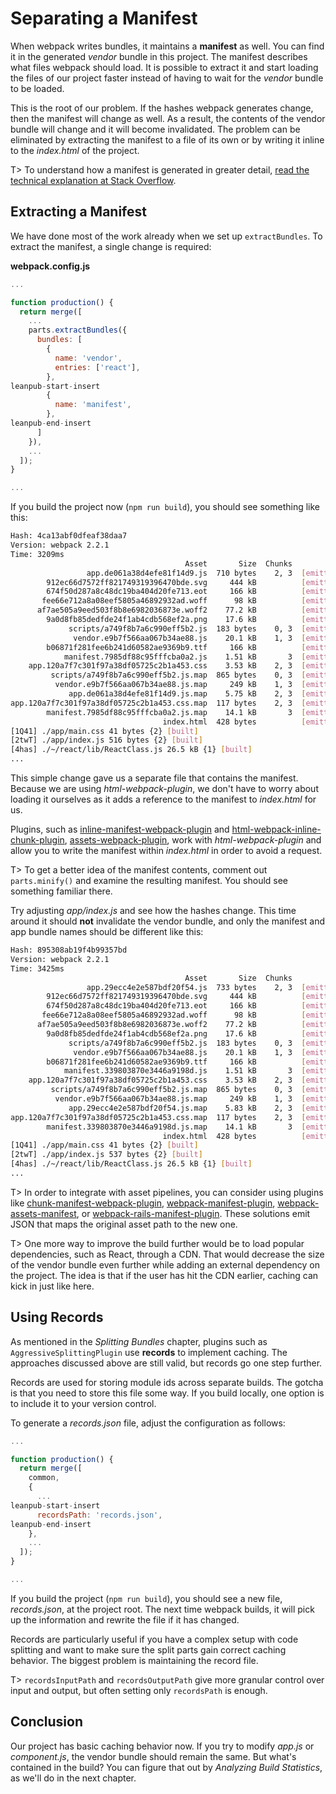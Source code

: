 # Separating a Manifest

When webpack writes bundles, it maintains a **manifest** as well. You can find it in the generated *vendor* bundle in this project. The manifest describes what files webpack should load. It is possible to extract it and start loading the files of our project faster instead of having to wait for the *vendor* bundle to be loaded.

This is the root of our problem. If the hashes webpack generates change, then the manifest will change as well. As a result, the contents of the vendor bundle will change and it will become invalidated. The problem can be eliminated by extracting the manifest to a file of its own or by writing it inline to the *index.html* of the project.

T> To understand how a manifest is generated in greater detail, [read the technical explanation at Stack Overflow](https://stackoverflow.com/questions/39548175/can-someone-explain-webpacks-commonschunkplugin/39600793).

## Extracting a Manifest

We have done most of the work already when we set up `extractBundles`. To extract the manifest, a single change is required:

**webpack.config.js**

```javascript
...

function production() {
  return merge([
    ...
    parts.extractBundles({
      bundles: [
        {
          name: 'vendor',
          entries: ['react'],
        },
leanpub-start-insert
        {
          name: 'manifest',
        },
leanpub-end-insert
      ]
    }),
    ...
  ]);
}

...
```

If you build the project now (`npm run build`), you should see something like this:

```bash
Hash: 4ca13abf0dfeaf38daa7
Version: webpack 2.2.1
Time: 3209ms
                                       Asset       Size  Chunks                    Chunk Names
                 app.de061a38d4efe81f14d9.js  710 bytes    2, 3  [emitted]         app
        912ec66d7572ff821749319396470bde.svg     444 kB          [emitted]  [big]
        674f50d287a8c48dc19ba404d20fe713.eot     166 kB          [emitted]  [big]
       fee66e712a8a08eef5805a46892932ad.woff      98 kB          [emitted]  [big]
      af7ae505a9eed503f8b8e6982036873e.woff2    77.2 kB          [emitted]  [big]
        9a0d8fb85dedfde24f1ab4cdb568ef2a.png    17.6 kB          [emitted]
             scripts/a749f8b7a6c990eff5b2.js  183 bytes    0, 3  [emitted]
              vendor.e9b7f566aa067b34ae88.js    20.1 kB    1, 3  [emitted]         vendor
        b06871f281fee6b241d60582ae9369b9.ttf     166 kB          [emitted]  [big]
            manifest.7985df88c95fffcba0a2.js    1.51 kB       3  [emitted]         manifest
    app.120a7f7c301f97a38df05725c2b1a453.css    3.53 kB    2, 3  [emitted]         app
         scripts/a749f8b7a6c990eff5b2.js.map  865 bytes    0, 3  [emitted]
          vendor.e9b7f566aa067b34ae88.js.map     249 kB    1, 3  [emitted]         vendor
             app.de061a38d4efe81f14d9.js.map    5.75 kB    2, 3  [emitted]         app
app.120a7f7c301f97a38df05725c2b1a453.css.map  117 bytes    2, 3  [emitted]         app
        manifest.7985df88c95fffcba0a2.js.map    14.1 kB       3  [emitted]         manifest
                                  index.html  428 bytes          [emitted]
[1Q41] ./app/main.css 41 bytes {2} [built]
[2twT] ./app/index.js 516 bytes {2} [built]
[4has] ./~/react/lib/ReactClass.js 26.5 kB {1} [built]
...
```

This simple change gave us a separate file that contains the manifest. Because we are using *html-webpack-plugin*, we don't have to worry about loading it ourselves as it adds a reference to the manifest to *index.html* for us.

Plugins, such as [inline-manifest-webpack-plugin](https://www.npmjs.com/package/inline-manifest-webpack-plugin) and [html-webpack-inline-chunk-plugin](https://www.npmjs.com/package/html-webpack-inline-chunk-plugin), [assets-webpack-plugin](https://www.npmjs.com/package/assets-webpack-plugin), work with *html-webpack-plugin* and allow you to write the manifest within *index.html* in order to avoid a request.

T> To get a better idea of the manifest contents, comment out `parts.minify()` and examine the resulting manifest. You should see something familiar there.

Try adjusting *app/index.js* and see how the hashes change. This time around it should **not** invalidate the vendor bundle, and only the manifest and app bundle names should be different like this:

```bash
Hash: 895308ab19f4b99357bd
Version: webpack 2.2.1
Time: 3425ms
                                       Asset       Size  Chunks                    Chunk Names
                 app.29ecc4e2e587bdf20f54.js  733 bytes    2, 3  [emitted]         app
        912ec66d7572ff821749319396470bde.svg     444 kB          [emitted]  [big]
        674f50d287a8c48dc19ba404d20fe713.eot     166 kB          [emitted]  [big]
       fee66e712a8a08eef5805a46892932ad.woff      98 kB          [emitted]  [big]
      af7ae505a9eed503f8b8e6982036873e.woff2    77.2 kB          [emitted]  [big]
        9a0d8fb85dedfde24f1ab4cdb568ef2a.png    17.6 kB          [emitted]
             scripts/a749f8b7a6c990eff5b2.js  183 bytes    0, 3  [emitted]
              vendor.e9b7f566aa067b34ae88.js    20.1 kB    1, 3  [emitted]         vendor
        b06871f281fee6b241d60582ae9369b9.ttf     166 kB          [emitted]  [big]
            manifest.339803870e3446a9198d.js    1.51 kB       3  [emitted]         manifest
    app.120a7f7c301f97a38df05725c2b1a453.css    3.53 kB    2, 3  [emitted]         app
         scripts/a749f8b7a6c990eff5b2.js.map  865 bytes    0, 3  [emitted]
          vendor.e9b7f566aa067b34ae88.js.map     249 kB    1, 3  [emitted]         vendor
             app.29ecc4e2e587bdf20f54.js.map    5.83 kB    2, 3  [emitted]         app
app.120a7f7c301f97a38df05725c2b1a453.css.map  117 bytes    2, 3  [emitted]         app
        manifest.339803870e3446a9198d.js.map    14.1 kB       3  [emitted]         manifest
                                  index.html  428 bytes          [emitted]
[1Q41] ./app/main.css 41 bytes {2} [built]
[2twT] ./app/index.js 537 bytes {2} [built]
[4has] ./~/react/lib/ReactClass.js 26.5 kB {1} [built]
...
```

T> In order to integrate with asset pipelines, you can consider using plugins like [chunk-manifest-webpack-plugin](https://www.npmjs.com/package/chunk-manifest-webpack-plugin), [webpack-manifest-plugin](https://www.npmjs.com/package/webpack-manifest-plugin), [webpack-assets-manifest](https://www.npmjs.com/package/webpack-assets-manifest), or [webpack-rails-manifest-plugin](https://www.npmjs.com/package/webpack-rails-manifest-plugin). These solutions emit JSON that maps the original asset path to the new one.

T> One more way to improve the build further would be to load popular dependencies, such as React, through a CDN. That would decrease the size of the vendor bundle even further while adding an external dependency on the project. The idea is that if the user has hit the CDN earlier, caching can kick in just like here.

## Using Records

As mentioned in the *Splitting Bundles* chapter, plugins such as `AggressiveSplittingPlugin` use **records** to implement caching. The approaches discussed above are still valid, but records go one step further.

Records are used for storing module ids across separate builds. The gotcha is that you need to store this file some way. If you build locally, one option is to include it to your version control.

To generate a *records.json* file, adjust the configuration as follows:

```javascript
...

function production() {
  return merge([
    common,
    {
      ...
leanpub-start-insert
      recordsPath: 'records.json',
leanpub-end-insert
    },
    ...
  ]);
}

...
```

If you build the project (`npm run build`), you should see a new file, *records.json*, at the project root. The next time webpack builds, it will pick up the information and rewrite the file if it has changed.

Records are particularly useful if you have a complex setup with code splitting and want to make sure the split parts gain correct caching behavior. The biggest problem is maintaining the record file.

T> `recordsInputPath` and `recordsOutputPath` give more granular control over input and output, but often setting only `recordsPath` is enough.

## Conclusion

Our project has basic caching behavior now. If you try to modify *app.js* or *component.js*, the vendor bundle should remain the same. But what's contained in the build? You can figure that out by *Analyzing Build Statistics*, as we'll do in the next chapter.
